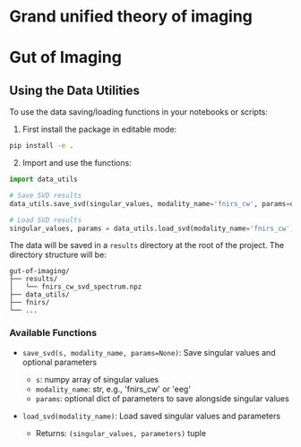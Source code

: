 # Grand unified theory of imaging

# Gut of Imaging

## Using the Data Utilities

To use the data saving/loading functions in your notebooks or scripts:

1. First install the package in editable mode:
```bash
pip install -e .
```

2. Import and use the functions:
```python
import data_utils

# Save SVD results
data_utils.save_svd(singular_values, modality_name='fnirs_cw', params=optional_params)

# Load SVD results
singular_values, params = data_utils.load_svd(modality_name='fnirs_cw')
```

The data will be saved in a `results` directory at the root of the project. The directory structure will be:
```
gut-of-imaging/
├── results/
│   └── fnirs_cw_svd_spectrum.npz
├── data_utils/
├── fnirs/
└── ...
```

### Available Functions

- `save_svd(s, modality_name, params=None)`: Save singular values and optional parameters
  - `s`: numpy array of singular values
  - `modality_name`: str, e.g., 'fnirs_cw' or 'eeg'
  - `params`: optional dict of parameters to save alongside singular values

- `load_svd(modality_name)`: Load saved singular values and parameters
  - Returns: `(singular_values, parameters)` tuple
